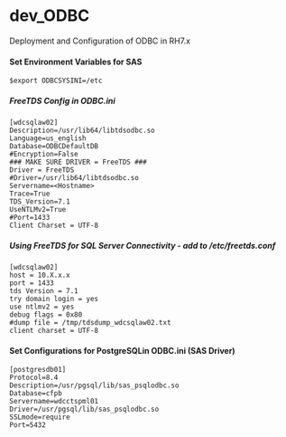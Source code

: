 # dev_ODBC
Deployment and Configuration of ODBC in RH7.x

#### Set Environment Variables for SAS
`$export ODBCSYSINI=/etc`<br/>
##### FreeTDS Config in ODBC.ini
```
[wdcsqlaw02]
Description=/usr/lib64/libtdsodbc.so
Language=us_english
Database=ODBCDefaultDB
#Encryption=False
### MAKE SURE DRIVER = FreeTDS ###
Driver = FreeTDS
#Driver=/usr/lib64/libtdsodbc.so
Servername=<Hostname>
Trace=True
TDS_Version=7.1
UseNTLMv2=True
#Port=1433
Client Charset = UTF-8
```

##### Using FreeTDS for SQL Server Connectivity - add to /etc/freetds.conf
```
[wdcsqlaw02]
host = 10.X.x.x
port = 1433
tds Version = 7.1
try domain login = yes
use ntlmv2 = yes
debug flags = 0x80
#dump file = /tmp/tdsdump_wdcsqlaw02.txt
client charset = UTF-8
```

#### Set Configurations for PostgreSQLin ODBC.ini (SAS Driver)
```
[postgresdb01]
Protocol=8.4
Description=/usr/pgsql/lib/sas_psqlodbc.so
Database=cfpb
Servername=wdcctspml01
Driver=/usr/pgsql/lib/sas_psqlodbc.so
SSLmode=require
Port=5432

```
